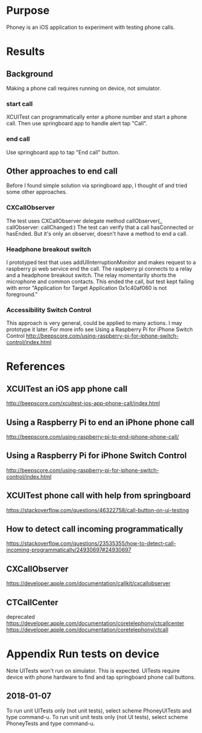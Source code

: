 # Purpose
Phoney is an iOS application to experiment with testing phone calls.

# Results

## Background
Making a phone call requires running on device, not simulator.

### start call
XCUITest can programmatically enter a phone number and start a phone call.
Then use springboard app to handle alert tap "Call".
### end call
Use springboard app to tap "End call" button.

## Other approaches to end call
Before I found simple solution via springboard app, I thought of and tried some other approaches.

### CXCallObserver
The test uses CXCallObserver delegate method callObserver(_ callObserver: callChanged:)
The test can verify that a call hasConnected or hasEnded.
But it's only an observer, doesn't have a method to end a call.

### Headphone breakout switch
I prototyped test that uses addUIInterruptionMonitor and makes request to a raspberry pi web service end the call.
The raspberry pi connects to a relay and a headphone breakout switch.
The relay momentarily shorts the microphone and common contacts.
This ended the call, but test kept failing with error "Application for Target Application 0x1c40af060 is not foreground."

### Accessibility Switch Control
This approach is very general, could be applied to many actions.
I may prototype it later.
For more info see Using a Raspberry Pi for iPhone Switch Control
http://beepscore.com/using-raspberry-pi-for-iphone-switch-control/index.html

# References

## XCUITest an iOS app phone call
http://beepscore.com/xcuitest-ios-app-phone-call/index.html

## Using a Raspberry Pi to end an iPhone phone call
http://beepscore.com/using-raspberry-pi-to-end-iphone-phone-call/

## Using a Raspberry Pi for iPhone Switch Control
http://beepscore.com/using-raspberry-pi-for-iphone-switch-control/index.html

## XCUITest phone call with help from springboard
https://stackoverflow.com/questions/46322758/call-button-on-ui-testing

## How to detect call incoming programmatically
https://stackoverflow.com/questions/23535355/how-to-detect-call-incoming-programmatically/24930697#24930697

## CXCallObserver
https://developer.apple.com/documentation/callkit/cxcallobserver

## CTCallCenter
deprecated
https://developer.apple.com/documentation/coretelephony/ctcallcenter
https://developer.apple.com/documentation/coretelephony/ctcall

# Appendix Run tests on device
Note UITests won't run on simulator. This is expected.
UITests require device with phone hardware to find and tap springboard phone call buttons.

## 2018-01-07
To run unit UITests only (not unit tests), select scheme PhoneyUITests and type command-u.
To run unit unit tests only (not UI tests), select scheme PhoneyTests and type command-u.
